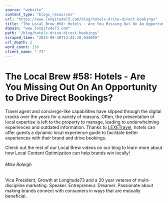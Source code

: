 ```yaml
---
source: "website"
content_type: "blogs_resources"
url: "https://www.longitude73.com/blog/hotels-drive-direct-bookings"
title: "The Local Brew #58: Hotels - Are You Missing Out On An Opportunity to Drive Direct Bookings?"
domain: "www.longitude73.com"
path: "/blog/hotels-drive-direct-bookings"
scraped_time: "2025-09-30T13:44:28.944009"
url_depth: 2
word_count: 136
client_name: "-73"
---
```


# The Local Brew #58: Hotels - Are You Missing Out On An Opportunity to Drive Direct Bookings?

Travel agent and concierge-like capabilities have slipped through the digital cracks over the years for a variety of reasons. Often, the presentation of local expertise is left to the property to manage, leading to underwhelming experiences and outdated information. Thanks to [LEXETravel](/blog/local-brew-video-79-tripadvisors-experiences-and-restaurants-businesses-outpace-vacation-rentals), hotels can offer guests a dynamic local experience guide to facilitate better experiences with their brand and drive bookings.

Check out the rest of our Local Brew videos on our blog to learn more about how Local Content Optimization can help brands win locally!

###### Mike Raleigh

Vice President, Growth at Longitude73 and a 20 year veteran of multi-discipline marketing. Speaker. Entrepreneur. Dreamer. Passionate about making brands connect with consumers in ways that are mutually beneficial.